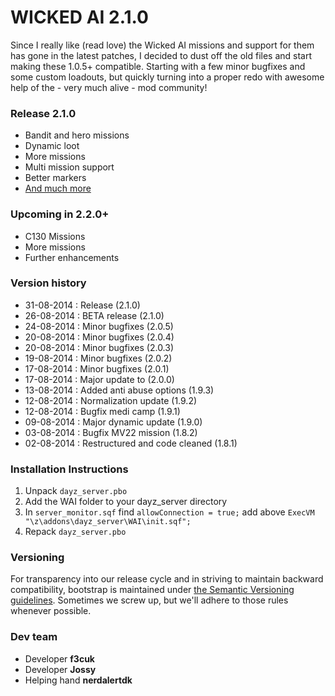WICKED AI 2.1.0
==============

Since I really like (read love) the Wicked AI missions and support for them has gone in the latest patches, I decided to dust off the old files and start making these 1.0.5+ compatible. Starting with a few minor bugfixes and some custom loadouts, but quickly turning into a proper redo with awesome help of the - very much alive - mod community!

### Release 2.1.0
- Bandit and hero missions
- Dynamic loot
- More missions
- Multi mission support
- Better markers
- [And much more](https://github.com/f3cuk/WICKED-AI/blob/master/changelist.md)

### Upcoming in 2.2.0+
- C130 Missions
- More missions
- Further enhancements

### Version history
- 31-08-2014 : Release (2.1.0)
- 26-08-2014 : BETA release (2.1.0)
- 24-08-2014 : Minor bugfixes (2.0.5)
- 20-08-2014 : Minor bugfixes (2.0.4)
- 20-08-2014 : Minor bugfixes (2.0.3)
- 19-08-2014 : Minor bugfixes (2.0.2)
- 17-08-2014 : Minor bugfixes (2.0.1)
- 17-08-2014 : Major update to (2.0.0)
- 13-08-2014 : Added anti abuse options (1.9.3)
- 12-08-2014 : Normalization update (1.9.2)
- 12-08-2014 : Bugfix medi camp (1.9.1)
- 09-08-2014 : Major dynamic update (1.9.0)
- 03-08-2014 : Bugfix MV22 mission (1.8.2)
- 02-08-2014 : Restructured and code cleaned (1.8.1)

### Installation Instructions

1. Unpack `dayz_server.pbo`
2. Add the WAI folder to your dayz_server directory
3. In `server_monitor.sqf` find `allowConnection = true;` add above `ExecVM "\z\addons\dayz_server\WAI\init.sqf";`
4. Repack `dayz_server.pbo`

### Versioning

For transparency into our release cycle and in striving to maintain backward compatibility, bootstrap is maintained under [the Semantic Versioning guidelines](http://semver.org/). Sometimes we screw up, but we'll adhere to those rules whenever possible.

### Dev team
- Developer **f3cuk**
- Developer **Jossy**
- Helping hand **nerdalertdk**